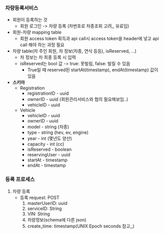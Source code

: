 ### 차량등록서비스

- 회원이 등록하는 것
    - 회원 로그인 -> 차량 등록 (차번호로 차종조회 고려,, 유료임)
- 회원-차량 mapping table
    - 회원 access token 획득과 api call시 access token을 header에 넣고 api call 해야 하는 과정 필요
- 차량 table(차 주인 회원, 차 정보(차종, 연식 등등), isReserved, …)
    - 차 정보는 차 최종 등록 시 입력
    - isReserved는 bool 값 -> true: 못빌림, false: 빌릴 수 있음
        - True일 때 reserved된  startAt(timestamp), endAt(timestamp) 값이 있음
- <b>스키마</b>
    - Registration
        - registrationID - uuid
        - ownerID - uuid (회원관리서비스와 협의 필요해보임..)
        - vehicleID - uuid
    - Vehicle
        - vehicleID - uuid
        - ownerID - uuid
        - model - string (차종)
        - type - string (hev, ev, engine)
        - year - int (몇년도 양산)
        - capacity - int (cc)
        - isReserved - boolean
        - reservingUser - uuid 
        - startAt - timestamp
        - endAt - timestamp
        
### 등록 프로세스
1. 차량 등록
    - 등록 request: POST
      1. masterUserID: uuid
      2. serviceID: String
      3. VIN: String
      4. 차량정보(schema에 다른 json)
      5. create_time: timestamp(UNIX Epoch seconds 참고,,)
